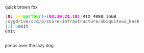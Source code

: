 

quick brown fox

<!--
|0:root@arthur)-(03:39:21.18)|RTX 4090 16GB
/cygdrive/c/q/p/zCore/infrastructure/ubiquitous_bash
|1) >exit
exit

-->
<pre><span style="color:#0000ee;"></span><span style="color:#0000ee;"></span><span style="font-weight:bold;color:#7f7f7f;">|</span><span style="font-weight:bold;color:#ff0000;">0:</span><span style="font-weight:bold;color:#ffff00;">root</span><span style="font-weight:bold;color:#00ff00;">&#64;arthur</span><span style="font-weight:bold;color:#5c5cff;">)-(</span><span style="font-weight:bold;color:#ff00ff;">03:39:21.18</span><span style="font-weight:bold;color:#5c5cff;">)</span><span style="font-weight:bold;color:#00ffff;">|</span>RTX 4090 16GB
<span style="color:#e5e5e5;"></span><span style="color:#e5e5e5;"></span><span style="font-weight:bold;color:#7f7f7f;">/cygdrive/c/q/p/zCore/infrastructure/ubiquitous_bash</span>
<span style="color:#0000ee;"></span><span style="font-weight:bold;color:#7f7f7f;">|</span><span style="font-weight:bold;color:#00ffff;">1</span><span style="font-weight:bold;color:#5c5cff;">) </span><span style="font-weight:bold;color:#00ffff;">&gt;</span>exit
exit

</pre>

jumps over the lazy dog

